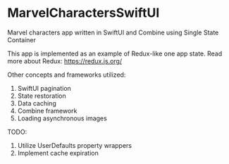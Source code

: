 # MarvelCharactersSwiftUI
Marvel characters app written in SwiftUI and Combine using Single State Container

This app is implemented as an example of Redux-like one app state. Read more about Redux: https://redux.js.org/

Other concepts and frameworks utilized:
  1. SwiftUI pagination
  2. State restoration
  3. Data caching
  4. Combine framework
  5. Loading asynchronous images
  
TODO:
  1. Utilize UserDefaults property wrappers
  3. Implement cache expiration

